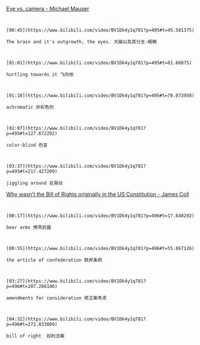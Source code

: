 [Eye vs. camera - Michael Mauser](https://www.bilibili.com/video/BV1Dk4y1q781?p=495)

```ad-note


[00:45](https://www.bilibili.com/video/BV1Dk4y1q781?p=495#t=45.581375)

The brain and it's outgrowth, the eyes. 大脑以及其分支-眼睛

```

```ad-note


[01:01](https://www.bilibili.com/video/BV1Dk4y1q781?p=495#t=61.66875)

hurtling towards it 飞向他

```

```ad-note


[01:10](https://www.bilibili.com/video/BV1Dk4y1q781?p=495#t=70.073958)

achromatic 非彩色的

```

```ad-note


[02:07](https://www.bilibili.com/video/BV1Dk4y1q781?p=495#t=127.672292)

color-blind 色盲

```

```ad-note


[03:37](https://www.bilibili.com/video/BV1Dk4y1q781?p=495#t=217.427209)

jiggling around 在晃动

```


[Why wasn’t the Bill of Rights originally in the US Constitution - James Coll](https://www.bilibili.com/video/BV1Dk4y1q781?p=496)

```ad-note


[00:17](https://www.bilibili.com/video/BV1Dk4y1q781?p=496#t=17.640292)

bear arms 携带武器

```

```ad-note


[00:55](https://www.bilibili.com/video/BV1Dk4y1q781?p=496#t=55.667126)

the article of confederation 联邦条例

```

```ad-note


[03:27](https://www.bilibili.com/video/BV1Dk4y1q781?p=496#t=207.286146)

amendments for consideration 修正案考虑

```

```ad-note


[04:32](https://www.bilibili.com/video/BV1Dk4y1q781?p=496#t=272.833809)

bill of right  权利法案

```